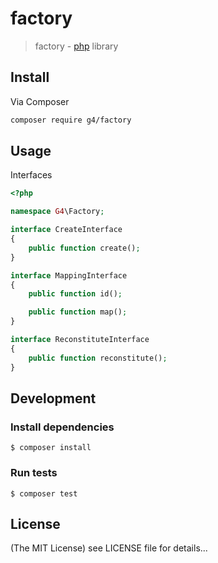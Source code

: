 factory
======

> factory - [php](http://php.net) library

## Install
Via Composer

```sh
composer require g4/factory
```

## Usage
Interfaces

```php
<?php

namespace G4\Factory;

interface CreateInterface
{
    public function create();
}

interface MappingInterface
{
    public function id();

    public function map();
}

interface ReconstituteInterface
{
    public function reconstitute();
}
```

## Development

### Install dependencies

    $ composer install

### Run tests

    $ composer test

## License

(The MIT License)
see LICENSE file for details...
